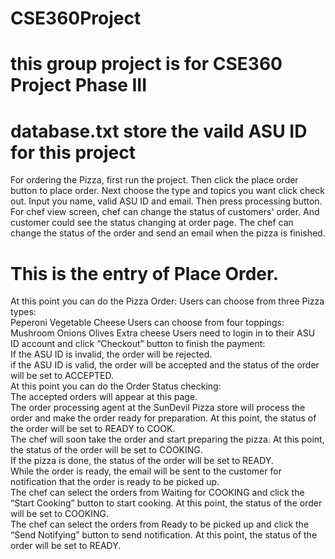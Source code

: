 # CSE360Project
# this group project is for CSE360 Project Phase III
# database.txt store the vaild ASU ID for this project
For ordering the Pizza, first run the project.
Then click the place order button to place order.
Next choose the type and topics you want click check out.
Input you name, valid ASU ID and email. Then press processing button.
For chef view screen, chef can change the status of customers' order.
And customer could see the status changing at order page.
The chef can change the status of the order and send an email when the pizza is finished.

 
# This is the entry of Place Order.
At this point you can do the Pizza Order:
Users can choose from three Pizza types:<br />
Peperoni
Vegetable
Cheese
Users can choose from four toppings:<br />
Mushroom
Onions
Olives
Extra cheese
Users need to login in to their ASU ID account and click “Checkout” button to finish the payment:<br />
    If the ASU ID is invalid, the order will be rejected.<br />
    if the ASU ID is valid, the order will be accepted and the status of the order will be set to ACCEPTED.<br />
At this point you can do the Order Status checking:<br />
The accepted orders will appear at this page.<br />
The order processing agent at the SunDevil Pizza store will process the order and make the order ready for preparation. At this point, the status of the order will be set to READY to COOK.<br />
The chef will soon take the order and start preparing the pizza. At this point, the status of the order will be set to COOKING.<br />
If the pizza is done, the status of the order will be set to READY.<br />
While the order is ready, the email will be sent to the customer for notification that the order is ready to be picked up. <br />
The chef can select the orders from Waiting for COOKING and click the “Start Cooking” button to start cooking. At this point, the status of the order will be set to COOKING. <br />
The chef can select the orders from Ready to be picked up and click the “Send Notifying” button to send notification. At this point, the status of the order will be set to READY. <br />
